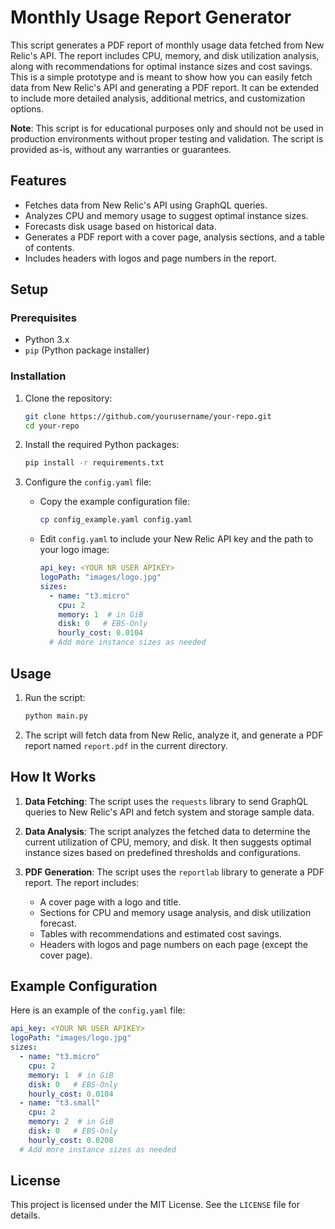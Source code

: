 # Monthly Usage Report Generator

This script generates a PDF report of monthly usage data fetched from New Relic's API. The report includes CPU, memory, and disk utilization analysis, along with recommendations for optimal instance sizes and cost savings.
This is a simple prototype and is meant to show how you can easily fetch data from New Relic's API and generating a PDF report. 
It can be extended to include more detailed analysis, additional metrics, and customization options.

**Note**: This script is for educational purposes only and should not be used in production environments 
without proper testing and validation. The script is provided as-is, without any warranties or guarantees.

## Features

- Fetches data from New Relic's API using GraphQL queries.
- Analyzes CPU and memory usage to suggest optimal instance sizes.
- Forecasts disk usage based on historical data.
- Generates a PDF report with a cover page, analysis sections, and a table of contents.
- Includes headers with logos and page numbers in the report.

## Setup

### Prerequisites

- Python 3.x
- `pip` (Python package installer)

### Installation

1. Clone the repository:

    ```sh
    git clone https://github.com/yourusername/your-repo.git
    cd your-repo
    ```

2. Install the required Python packages:

    ```sh
    pip install -r requirements.txt
    ```

3. Configure the `config.yaml` file:

    - Copy the example configuration file:

        ```sh
        cp config_example.yaml config.yaml
        ```

    - Edit `config.yaml` to include your New Relic API key and the path to your logo image:

        ```yaml
        api_key: <YOUR NR USER APIKEY>
        logoPath: "images/logo.jpg"
        sizes:
          - name: "t3.micro"
            cpu: 2
            memory: 1  # in GiB
            disk: 0   # EBS-Only
            hourly_cost: 0.0104
          # Add more instance sizes as needed
        ```

## Usage

1. Run the script:

    ```sh
    python main.py
    ```

2. The script will fetch data from New Relic, analyze it, and generate a PDF report named `report.pdf` in the current directory.

## How It Works

1. **Data Fetching**: The script uses the `requests` library to send GraphQL queries to New Relic's API and fetch system and storage sample data.

2. **Data Analysis**: The script analyzes the fetched data to determine the current utilization of CPU, memory, and disk. It then suggests optimal instance sizes based on predefined thresholds and configurations.

3. **PDF Generation**: The script uses the `reportlab` library to generate a PDF report. The report includes:
    - A cover page with a logo and title.
    - Sections for CPU and memory usage analysis, and disk utilization forecast.
    - Tables with recommendations and estimated cost savings.
    - Headers with logos and page numbers on each page (except the cover page).

## Example Configuration

Here is an example of the `config.yaml` file:

```yaml
api_key: <YOUR NR USER APIKEY>
logoPath: "images/logo.jpg"
sizes:
  - name: "t3.micro"
    cpu: 2
    memory: 1  # in GiB
    disk: 0   # EBS-Only
    hourly_cost: 0.0104
  - name: "t3.small"
    cpu: 2
    memory: 2  # in GiB
    disk: 0   # EBS-Only
    hourly_cost: 0.0208
  # Add more instance sizes as needed
```

## License

This project is licensed under the MIT License. See the `LICENSE` file for details.